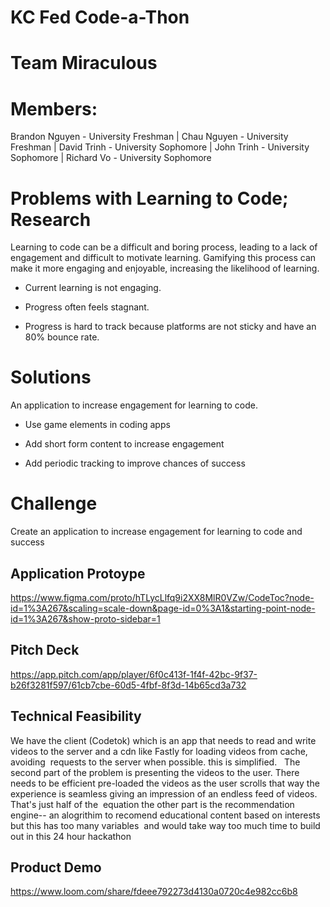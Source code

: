 # KC Fed Code-a-Thon
# Team Miraculous
# Members:
Brandon Nguyen - University Freshman | Chau Nguyen - University Freshman | David Trinh - University Sophomore | John Trinh - University Sophomore |
Richard Vo - University Sophomore
# Problems with Learning to Code; Research 
Learning to code can be a difficult and boring process, leading to a lack of engagement and difficult to motivate learning.
Gamifying this process can make it more engaging and enjoyable, increasing the likelihood of learning.

- Current learning is not engaging.

- Progress often feels stagnant.

- Progress is hard to track because platforms are not sticky and have an 80% bounce rate.

# Solutions
An application to increase engagement for learning to code.

- Use game elements in coding apps

- Add short form content to increase engagement

- Add periodic tracking to improve chances of success

# Challenge
Create an application to increase engagement for learning to code and success

## Application Protoype
https://www.figma.com/proto/hTLycLlfq9i2XX8MlR0VZw/CodeToc?node-id=1%3A267&scaling=scale-down&page-id=0%3A1&starting-point-node-id=1%3A267&show-proto-sidebar=1

## Pitch Deck
https://app.pitch.com/app/player/6f0c413f-1f4f-42bc-9f37-b26f3281f597/61cb7cbe-60d5-4fbf-8f3d-14b65cd3a732

## Technical Feasibility
We have the client (Codetok) which is an app that needs to read and write videos to the server and a cdn like Fastly for loading videos from cache, avoiding  requests to the server when possible.  this is simplified.   The second part of the problem is presenting the videos to the user. There needs to be efficient pre-loaded the videos as the user scrolls that way the experience
 is seamless giving an impression of an endless feed of videos. That's just half of the  equation the other part is the recommendation engine-- an alogrithim to recomend educational content based on interests but this has too many variables  and would take way too much time to build out in this 24 hour hackathon
 
 ## Product Demo
https://www.loom.com/share/fdeee792273d4130a0720c4e982cc6b8
 
